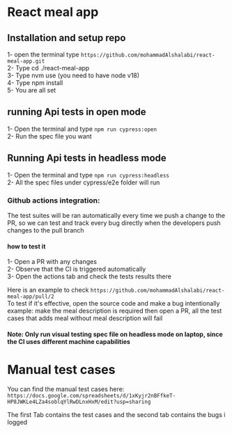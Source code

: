 # React meal app

## Installation and setup repo

1- open the terminal type `https://github.com/mohammadAlshalabi/react-meal-app.git` <br />
2- Type cd ./react-meal-app <br />
3- Type nvm use (you need to have node v18) <br />
4- Type npm install <br />
5- You are all set <br />

## running Api tests in open mode

1- Open the terminal and type `npm run cypress:open` <br />
2- Run the spec file you want <br />

## Running Api tests in headless mode

1- Open the terminal and type `npm run cypress:headless` <br />
2- All the spec files under cypress/e2e folder will run <br />

### Github actions integration:

The test suites will be ran automatically every time we push a change to the PR, so we can test and track every bug directly when the developers push changes to the pull branch

#### how to test it

1- Open a PR with any changes <br />
2- Observe that the CI is triggered automatically <br />
3- Open the actions tab and check the tests results there <br />

Here is an example to check `https://github.com/mohammadAlshalabi/react-meal-app/pull/2` <br />
To test if it's effective, open the source code and make a bug intentionally example: make the meal description is required then open a PR, all the test cases that adds meal without meal description will fail <br />

#### Note: Only run visual testing spec file on headless mode on laptop, since the CI uses different machine capabilities

# Manual test cases

You can find the manual test cases here: `https://docs.google.com/spreadsheets/d/1xKyjr2nBFfkeT-HP8JWKLe4LZa4soblqYlRwDLnxHxM/edit?usp=sharing` <br />

The first Tab contains the test cases and the second tab contains the bugs i logged <br />

